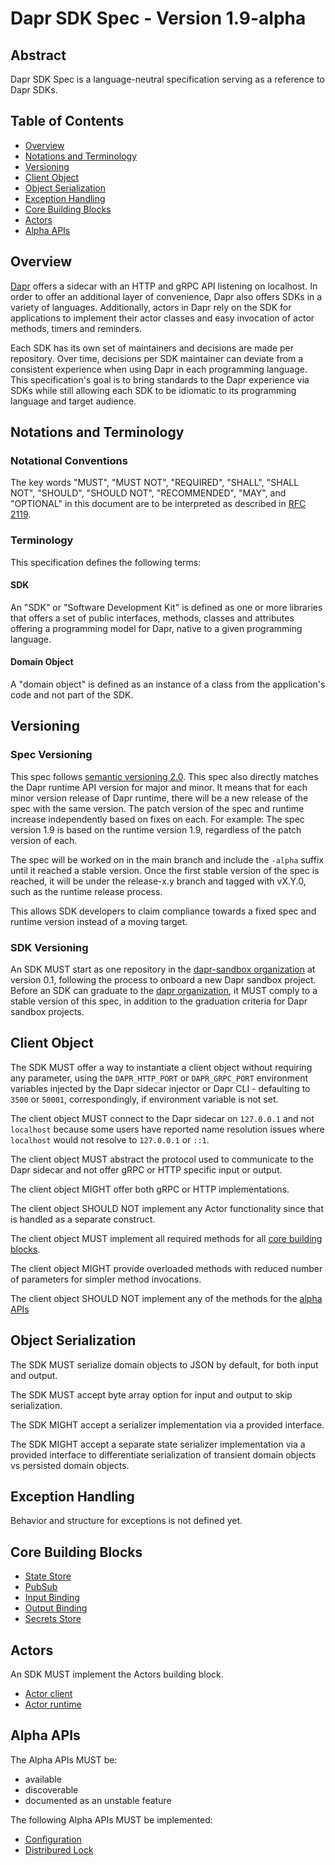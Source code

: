# Dapr SDK Spec - Version 1.9-alpha

## Abstract

Dapr SDK Spec is a language-neutral specification serving as a reference to Dapr SDKs.

## Table of Contents

- [Overview](#overview)
- [Notations and Terminology](#notations-and-terminology)
- [Versioning](#versioning)
- [Client Object](#client-object)
- [Object Serialization](#object-serialization)
- [Exception Handling](#exception-handling)
- [Core Building Blocks](#core-building-blocks)
- [Actors](#Actors)
- [Alpha APIs](#alpha-apis)

## Overview

[Dapr](https://github.com/dapr/dapr) offers a sidecar with an HTTP and gRPC API listening on localhost. In order to offer an additional layer of convenience, Dapr also offers SDKs in a variety of languages. Additionally, actors in Dapr rely on the SDK for applications to implement their actor classes and easy invocation of actor methods, timers and reminders.

Each SDK has its own set of maintainers and decisions are made per repository. Over time, decisions per SDK maintainer can deviate from a consistent experience when using Dapr in each programming language. This specification's goal is to bring standards to the Dapr experience via SDKs while still allowing each SDK to be idiomatic to its programming language and target audience.

## Notations and Terminology

### Notational Conventions

The key words "MUST", "MUST NOT", "REQUIRED", "SHALL", "SHALL NOT", "SHOULD",
"SHOULD NOT", "RECOMMENDED", "MAY", and "OPTIONAL" in this document are to be
interpreted as described in [RFC 2119](https://tools.ietf.org/html/rfc2119).

### Terminology

This specification defines the following terms:

#### SDK

An "SDK" or "Software Development Kit" is defined as one or more libraries that offers a set of public interfaces, methods, classes and attributes offering a programming model for Dapr, native to a given programming language.

#### Domain Object

A "domain object" is defined as an instance of a class from the application's code and not part of the SDK.

## Versioning

### Spec Versioning

This spec follows [semantic versioning 2.0](https://semver.org/spec/v2.0.0.html). This spec also directly matches the Dapr runtime API version for major and minor. It means that for each minor version release of Dapr runtime, there will be a new release of the spec with the same version. The patch version of the spec and runtime increase independently based on fixes on each. For example: The spec version 1.9 is based on the runtime version 1.9, regardless of the patch version of each.

The spec will be worked on in the main branch and include the `-alpha` suffix until it reached a stable version. Once the first stable version of the spec is reached, it will be under the release-x.y branch and tagged with vX.Y.0, such as the runtime release process.

This allows SDK developers to claim compliance towards a fixed spec and runtime version instead of a moving target.

### SDK Versioning

An SDK MUST start as one repository in the [dapr-sandbox organization](https://github.com/dapr-sandbox) at version 0.1, following the process to onboard a new Dapr sandbox project. Before an SDK can graduate to the [dapr organization](https://github.com/dapr), it MUST comply to a stable version of this spec, in addition to the graduation criteria for Dapr sandbox projects.

## Client Object

The SDK MUST offer a way to instantiate a client object without requiring any parameter, using the `DAPR_HTTP_PORT` or `DAPR_GRPC_PORT` environment variables injected by the Dapr sidecar injector or Dapr CLI - defaulting to `3500` or `50001`, correspondingly, if environment variable is not set.

The client object MUST connect to the Dapr sidecar on `127.0.0.1` and not `localhost` because some users have reported name resolution issues where `localhost` would not resolve to `127.0.0.1` or `::1`.

The client object MUST abstract the protocol used to communicate to the Dapr sidecar and not offer gRPC or HTTP specific input or output.

The client object MIGHT offer both gRPC or HTTP implementations.

The client object SHOULD NOT implement any Actor functionality since that is handled as a separate construct.

The client object MUST implement all required methods for all [core building blocks](#core-building-blocks).

The client object MIGHT provide overloaded methods with reduced number of parameters for simpler method invocations.

The client object SHOULD NOT implement any of the methods for the [alpha APIs](#alpha-apis)

## Object Serialization

The SDK MUST serialize domain objects to JSON by default, for both input and output.

The SDK MUST accept byte array option for input and output to skip serialization.

The SDK MIGHT accept a serializer implementation via a provided interface.

The SDK MIGHT accept a separate state serializer implementation via a provided interface to differentiate serialization of transient domain objects vs persisted domain objects.

## Exception Handling

Behavior and structure for exceptions is not defined yet.

## Core Building Blocks

* [State Store](core/state-store.md)
* [PubSub](core/pubsub.md)
* [Input Binding](core/input-binding.md)
* [Output Binding](core/output-binding.md)
* [Secrets Store](core/secrets-store.md)

## Actors

An SDK MUST implement the Actors building block.

* [Actor client](actors/client.md)
* [Actor runtime](actors/runtime.md)

## Alpha APIs

The Alpha APIs MUST be:
* available
* discoverable
* documented as an unstable feature

The following Alpha APIs MUST be implemented:
* [Configuration](alpha/configuration.md)
* [Distribured Lock](alpha/distributed-lock.md)